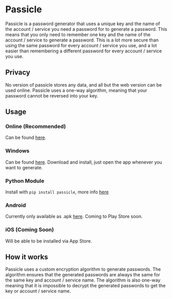# Passicle
Passicle is a password generator that uses a unique key and the name of the account / service you need a password for to generate a password. This means that you only need to remember one key and the name of the account / service to generate a password. This is a lot more secure than using the same password for every account / service you use, and a lot easier than remembering a different password for every account / service you use.

## Privacy
No version of passicle stores any data, and all but the web version can be used online. Passicle uses a one-way algorithm, meaning that your password cannot be reversed into your key.

## Usage
### Online (Recommended)
Can be found [here](https://barxilly.github.io/Passicle-Online/).
### Windows
Can be found [here](https://github.com/barxilly/Passicle/releases).
Download and install, just open the app whenever you want to generate.
### Python Module
Install with `pip install passicle`, more info [here](https://github.com/barxilly/Passicle-Python)
### Android
Currently only available as .apk [here](https://github.com/barxilly/Passicle/releases). Coming to Play Store soon.
### iOS (Coming Soon)
Will be able to be installed via App Store.

## How it works
Passicle uses a custom encryption algorithm to generate passwords. The algorithm ensures that the generated passwords are always the same for the same key and account / service name.
The algorithm is also one-way meaning that it is impossible to decrypt the generated passwords to get the key or account / service name.
